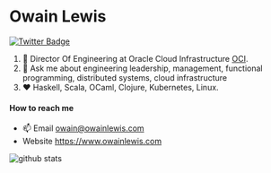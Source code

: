 # Owain Lewis

[![Twitter Badge](https://img.shields.io/badge/-owainlewis-1ca0f1?style=flat-square&logo=twitter&logoColor=white&link=https://twitter.com/owainlewis)](https://twitter.com/owainlewis)

1. :office: Director Of Engineering at Oracle Cloud Infrastructure [OCI](https://www.oracle.com/cloud/).
2. :speech_balloon: Ask me about engineering leadership, management, functional programming, distributed systems, cloud infrastructure
3. :heart: Haskell, Scala, OCaml, Clojure, Kubernetes, Linux.

#### How to reach me
- 📫 Email owain@owainlewis.com
- Website https://www.owainlewis.com

![github stats](https://github-readme-stats.vercel.app/api?username=owainlewis&show_icons=true&count_private=true&hide_title=true)
